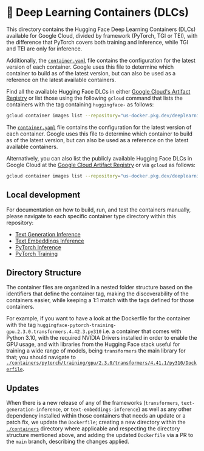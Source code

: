 # 🤗 Deep Learning Containers (DLCs)

This directory contains the Hugging Face Deep Learning Containers (DLCs) available for Google Cloud, divided by framework (PyTorch, TGI or TEI), with the difference that PyTorch covers both training and inference, while TGI and TEI are only for inference.

Additionally, the [`container.yaml`](./container.yaml) file contains the configuration for the latest version of each container. Google uses this file to determine which container to build as of the latest version, but can also be used as a reference on the latest available containers.

Find all the available Hugging Face DLCs in either [Google Cloud's Artifact Registry](https://console.cloud.google.com/artifacts/docker/deeplearning-platform-release/us/gcr.io) or list those using the following `gcloud` command that lists the containers with the tag containing `huggingface-` as follows:

```bash
gcloud container images list --repository="us-docker.pkg.dev/deeplearning-platform-release/gcr.io" | grep "huggingface"
```

The [`container.yaml`](./containers/container.yaml) file contains the configuration for the latest version of each container. Google uses this file to determine which container to build as of the latest version, but can also be used as a reference on the latest available containers.

Alternatively, you can also list the publicly available Hugging Face DLCs in Google Cloud at the [Google Cloud Artifact Registry](https://console.cloud.google.com/artifacts/docker/deeplearning-platform-release/us/gcr.io) or via `gcloud` as follows:

```bash
gcloud container images list --repository="us-docker.pkg.dev/deeplearning-platform-release/gcr.io" | grep "huggingface"
```

## Local development

For documentation on how to build, run, and test the containers manually, please navigate to each specific container type directory within this repository:

* [Text Generation Inference](./containers/tgi/README.md)
* [Text Embeddings Inference](./containers/tei/README.md)
* [PyTorch Inference](./containers/pytorch/inference/README.md)
* [PyTorch Training](./containers/pytorch/training/README.md)

## Directory Structure

The container files are organized in a nested folder structure based on the identifiers that define the container tag, making the discoverability of the containers easier, while keeping a 1:1 match with the tags defined for those containers.

For example, if you want to have a look at the Dockerfile for the container with the tag `huggingface-pytorch-training-gpu.2.3.0.transformers.4.42.3.py310` i.e. a container that comes with Python 3.10, with the required NVIDIA Drivers installed in order to enable the GPU usage, and with libraries from the Hugging Face stack useful for training a wide range of models, being `transformers` the main library for that; you should navigate to [`./containers/pytorch/training/gpu/2.3.0/transformers/4.41.1/py310/Dockerfile`](./containers/pytorch/training/gpu/2.3.0/transformers/4.42.0/py310/Dockerfile).

## Updates

When there is a new release of any of the frameworks (`transformers`, `text-generation-inference`, or `text-embeddings-inference`) as well as any other dependency installed within those containers that needs an update or a patch fix, we update the `Dockerfile`; creating a new directory within the [`./containers`](./containers/) directory where applicable and respecting the directory structure mentioned above, and adding the updated `Dockerfile` via a PR to the `main` branch, describing the changes applied.

